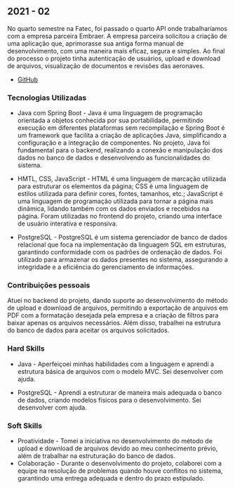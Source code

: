 ## 2021 - 02
No quarto semestre na Fatec, foi passado o quarto API onde trabalharíamos com a empresa parceira Embraer. A empresa parceira solicitou a criação de uma aplicação que, aprimorasse sua antiga forma manual de desenvolvimento, com uma maneira mais eficaz, segura e simples. Ao final do processo o projeto tinha autenticação de usuários, upload e download de arquivos, visualização de documentos e revisões das aeronaves.

- [GitHub](https://github.com/giovannialves01/Sirius)

### Tecnologias Utilizadas

- Java com Spring Boot - Java é uma linguagem de programação orientada a objetos conhecida por sua portabilidade, permitindo execução em diferentes plataformas sem recompilação e Spring Boot é um framework que facilita a criação de aplicações Java, simplificando a configuração e a integração de componentes. No projeto, Java foi fundamental para o backend, realizando a conexão e manipulação dos dados no banco de dados e desenvolvendo as funcionalidades do sistema.

- HMTL, CSS, JavaScript - HTML é uma linguagem de marcação utilizada para estruturar os elementos da página; CSS é uma linguagem de estilos utilizada para definir cores, fontes, tamanhos, etc.; JavaScript é uma linguagem de programação utilizada para tornar a página mais dinâmica, lidando também com os dados enviados e recebidos na página. Foram utilizadas no frontend do projeto, criando uma interface de usuário interativa e responsiva.

- PostgreSQL - PostgreSQL é um sistema gerenciador de banco de dados relacional que foca na implementação da linguagem SQL em estruturas, garantindo conformidade com os padrões de ordenação de dados. Foi utilizado para armazenar os dados presentes no sistema, assegurando a integridade e a eficiência do gerenciamento de informações.

### Contribuições pessoais 

Atuei no backend do projeto, dando suporte ao desenvolvimento do método de upload e download de arquivos, permitindo a exportação de arquivos em PDF com a formatação desejada pela empresa e a criação de filtros para baixar apenas os arquivos necessários. Além disso, trabalhei na estrutura do banco de dados para aceitar os arquivos solicitados.

### Hard Skills 

- Java - Aperfeiçoei minhas habilidades com a linguagem e aprendi a estrutura básica de arquivos com o modelo MVC. Sei desenvolver com ajuda.

- PostgreSQL - Aprendi a estruturar de maneira mais adequada o banco de dados, criando modelos físicos para o desenvolvimento. Sei desenvolver com ajuda.

### Soft Skills 

- Proatividade - Tomei a iniciativa no desenvolvimento do método de upload e download de arquivos devido ao meu conhecimento prévio, além de trabalhar na estruturação do banco de dados. 
- Colaboração - Durante o desenvolvimento do projeto, colaborei com a equipe na resolução de problemas quando houve conflitos no sistema, garantindo uma entrega adequada e dentro do prazo estipulado.
